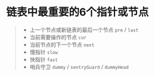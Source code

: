 # 链表中最重要的6个指针或节点

> - 上一个节点或新链表的最后一个节点 `pre` / `last`
> - 当前需要操作的节点 `cur`
> - 当前节点的下一个节点 `next`
> - 慢指针 `slow`
> - 快指针 `fast`
> - 哨兵守卫 `dummy` / `sentryGuard` / `dummyHead` 

